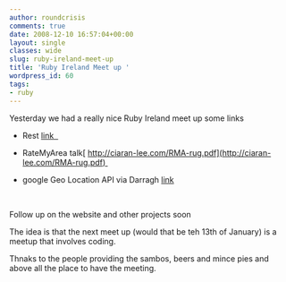 ```yaml
---
author: roundcrisis
comments: true
date: 2008-12-10 16:57:04+00:00
layout: single
classes: wide
slug: ruby-ireland-meet-up
title: 'Ruby Ireland Meet up '
wordpress_id: 60
tags:
- ruby
---
```


Yesterday we had a really nice Ruby Ireland meet up some links

- Rest [link  ](http://netzooid.com/presentations/scalable_reliable_secure_rest.ppt)

- RateMyArea talk[ http://ciaran-lee.com/RMA-rug.pdf](http://ciaran-lee.com/RMA-rug.pdf) 

- google Geo Location API via Darragh [link](http://google-code-updates.blogspot.com/2008/08/two-new-ways-to-location-enable-your.html) 

 

Follow up on the website and other projects soon

The idea is that the next meet up (would that be teh 13th of January) is a meetup that involves coding.

Thnaks to the people providing the sambos, beers and mince pies and above all the place to have the meeting.
